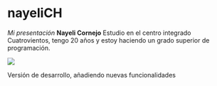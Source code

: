 # nayeliCH
_Mi presentación_
**Nayeli Cornejo**
Estudio en el centro integrado Cuatrovientos, tengo 20 años y estoy haciendo un grado superior de programación.


![](https://media.floresfrescasonline.com/product/rosas-azules-800x800_7PhYUEG.jpeg)

Versión de desarrollo, añadiendo nuevas funcionalidades 
